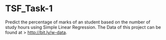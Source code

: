 # TSF_Task-1
Predict the percentage of marks of an student based on the number of study hours using Simple Linear Regression. The Data of this project can be found at > http://bit.ly/w-data.
